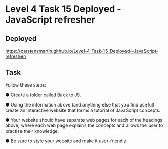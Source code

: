 # Level 4 Task 15 Deployed -JavaScript refresher

## Deployed

https://carstensmartin.github.io/Level-4-Task-15-Deployed--JavaScript-refresher/

## Task

Follow these steps:

● Create a folder called Back to JS.

● Using the information above (and anything else that you find useful) create an interactive website that forms a tutorial of JavaScript concepts.

● Your website should have separate web pages for each of the headings above, where each web page explains the concepts and allows the user to practise their knowledge.

● Be sure to style your website and make it user-friendly.
